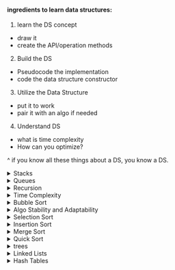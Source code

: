 #### ingredients to learn data structures:
1. learn the DS concept
  - draw it
  - create the API/operation methods
2. Build the DS
  - Pseudocode the implementation
  - code the data structure constructor
3. Utilize the Data Structure
  - put it to work
  - pair it with an algo if needed
4. Understand DS
  - what is time complexity
  - How can you optimize?

  ^ if you know all these things about a DS, you know a DS.
  
<details>
<summary>Stacks</summary>
  LIFO - list item added into the stack will be the first one taken out. 

  * a stack is basically an array that can ONLY push() and pop().

  EX: [1,2,3] -> can only take of 3, 2, and then 1.

  example of this is a call stack. after a fn is done, we pop it off the call stack. 

  ###### Interface: stacks
  1. constructor function
    - storage
  2. methods
    - push(value) // adds value to the front, returns size of the stack
    - pop() // removes value from front, returns the value
    - size() // returns the size of the stack as an integer

NOTE: there is no linked list in JS. 

if we didnt have arrays, how would we store a stack? a variable!

```js
var Stack = function() {
  this.storage = "";
};

Stack.prototype.push = function (val) {

};

Stack.prototype.pop = function () {

};

Stack.prototype.size = function () {

};

var myWeeklymenu = new Stack();

myWeeklymenu.push("RedBeans");
```

my completed version:
```js
var Stack = function() {
  this.storage = "";
  this.length = 0;
  this.lastValueLength = "";
};

Stack.prototype.push = function (val) {
  this.storage += `--${val}`;
  this.lastValueLength = val.length;
  this.length++;
  return this.lastValueLength;
};

Stack.prototype.pop = function () {
  let lastIndex = this.storage.length - (this.lastValueLength + 2);
  this.storage = this.storage.slice(0, lastIndex);
  this.length--;
  return this.storage;
};

Stack.prototype.size = function () {
  return this.length;
};

var myWeeklymenu = new Stack();

myWeeklymenu.push("RedBeans");
myWeeklymenu.push("Rice");
myWeeklymenu.pop();
myWeeklymenu.size();
```
</details>

<details>
<summary>Queues</summary>
enque = add
deque = subtract

if something is taken off its taken from the front, when you put something on its added to the back.

interface: Queues
1. constructor fn
  - Storage
2. Methods
  - enqueue(value) //adds value to the back, returns the size
  - dequeue(value) //remove value from the front, returns value
  - size() //returns the size of the queue as an integer.

  NOTE: decorator differences = 
  - x++/ x-- = returns the number first, then increments/decrements
  - ++x/--x = we'll incremement, then return the number

EX: 
```js
var x = 4;
x++; //4 ->5 ->6 ->7 
++x; //5 ->6 ->7 ->8
```

NOTE: exercises for stacks and ques are in `stack-exercises.js` and `queue-exercises.js`.

also take a look at these variables:
```js
function Stack(capacity) {
  this._storage = {};
  this._length = 0;
  this._capacity = capacity;
}
```

JS has no such thing as private variables, so the `_` mark denotes it to other variables as,"hey this is my interface so do not modify it!!!"
</details>




<details>
<summary>Recursion</summary>
recursion = when a function calls itself.

```js
var callMe = function() {
  callMe();
  callMe();
  callMe('anytime');
};
```

### Recursive Functions
- why we do this? elegant solutions to keep code DRY.

 lets take a look at the above example:
```js
var callMe = function() {
  callMe();
  callMe();
  callMe('anytime');
};

callMe();
```

lets see what actually happens:
```js
var callMe = function() {  //1 first this happens
  callMe(); // 2.then this happens
  callMe();
  callMe('anytime');
};

var callMe = function() {  //2.
  callMe(); // 3.then this happens
  callMe();
  callMe('anytime');
};

var callMe = function() {  //3.
  callMe(); // 4.then this happens
  callMe();
  callMe('anytime');
};
```

as we see ^, we're in an infinite loop between the first 2 fns, so `callMe()` and `callMe('anytime)` never occur.

how do we stop it from looping? give it a return condition:

```js
var tracker = 0; 

var callMe = function() {
  tracker++;
  if(tracker === 3) {
    return 'loops!';
  }
  callMe('anytime');
};

callMe();
```

^ now as we'll see, this works, it indeed breaks out of the statement once 'tracker' becomes 3. however, the function returns undefined. we wanted the string 'loops!' to return...what gives? the issue is that since we are calling `callMe('anytime')` inside the function `callMe()`, we need to give ANOTHER return statement in order for the value to be passed UP THE STACK.
EX:
```js
var tracker = 0; 

var callMe = function() {
  tracker++;
  if(tracker === 3) {
    return 'loops!';
  }
  return callMe('anytime');
};

callMe();
```

#### template for a recursive fn
1. identify base case(s)
2. identify recursive case(s)
3. return where appropriate. 
4. write procedures for each case that brings you closer to the base cases.

EX: 
```js
var callMyself = function() {
  if(){
    //base case
    return;
  } else {
    //recursive case
    callMyself();
  }

  return;
};
```


One more example:
```js
var loopNTimes = function(n) {
  console.log('n equals ', n);
  
  if( n <= 1) {
    return 'complete';
  }
  return loopNTimes(n-1);
};

loopNTimes(3);
```

output is:
```js
n equals  3
n equals  2
n equals  1
"complete"
```

recursive analogy: recursion throws a snowball at the top of the hill, it snowballs until it reaches the bottom of the hill, then goes all the way back to the top.

#### Factorial with Loop

whats a factorial? `6!` = `6 * 5 * 4 * 3 * 2 * 1`
^ classic example of recursion.

another example:
```js
function computeFactorial(num) {
  var result = 1;

  for(var i = 2; i <= num; i++) {
    result *= i;
  }

  return result;
}
```

if we call computeFactorial(5), the loop will run:

```js
result *= 2;
result *= 3;
result *= 4;
result *= 5;
```

in this case, `num` is our base case, this is when the return statement will occur. 

one thing I've noticed is a flaw in my own thinking is that I thought that when a base case is reached in a recursive function, the return statement simply breaks us out of the function and returns the statement and then things are over. that is not true, what happens when the base case is reached is the return statement retuns something and then we go from the top of the stack to the bottom of it, adding the new values to calculate whatever it is we're trying to calculate,  returning that calculation to the next function in the stack and popping the current function off the stack and so forth until we hit the beginning of the stack......using the snowball analogy, this makes total sense. 

we created a stack of functions until the base case is met, and then once that base case is met, we unwind the stack function by function, calculating values and popping off functions one by one until we get to the bottom.

Recursion vs. loops
- loops are more performant than recursion in JS

##### Wrapper function
* this is when you have a recursive function inside of a function:
```js
function runRecursiveLoop(start, end) {
  function recurse(i){
    console.log(i);
    if(i < end) {
      recurse(i + 1);
    }
  }
  recurse(start);
}
```

NOTE: Exercises are available in `recursion-intro.js`.
</details>

<details>
<summary>Time Complexity</summary>
What makes an algorithm fast?

space complexity = how much memory is used?

time complexity = 
how many comparisons are made?
how many swaps are made?

how many calculations do you have to do?

As your dataset grows, how much more work does your algorithm have to do? what defines that speed?

EX;

imagine on kayak.com youre trying to sort hotels from lowest to highest price. you could do this by evaluating each hotel in the hotel list to every hotel in the list to find the price difference. you could represent this by making a number of columns, the length of the hotel list, and the same for the rows as well. this would be considered 'n squared' because 'n' is the number of hotels, and its speed is whatever it is multiplied by whatever it is...

EX: 
5 hotels? n squared = 25 operations to do. 
10 hotels? 100 operations to do

another example. take the same amount of hotels and try to find the min and the max. for these two values, in each of the hotels you have to check if the hotel is higher than the max and lower than the min. 

the value here is N * 2, because you have to check the min and max for every input.
20 hotels? N * 2 =  40 operations

we can also call this '2N'....'N' being the size of the dataset. 

#### Understanding Big O 
in review to the previous thing:

- N squared = compare numbers to each other
- 2N = find min and max numbers 
- 2 = sorted list, find first and last

^ what does this mean in CS terms?

- N squared = O(n^2), quadratic
- 2N = O(n), linear
- 2 = O(1), constant. this is the fastest speed, its called constant because regardless how big our dataset gets, this speed stays constant. 

###### speeds
1. constant - O(1) = fastest
2. logarithmic - O(logn)
3. linear - O(n)
--- anything above linear is considered a bad algo 
4. quadratic - O(n^2)
5. exponential - O(k^n)

O = order...

check the cheatsheet and the slides in this lesson because you're not going to be able to understand the graphs. 

interesting: if you only have a small dataset, whether or not your algo is quadratic or constant or whatever doesnt really matter. its only when you have sets of data that are 1000s of items that you start to see its effect. 

#### Calculating Big O of JS Operations
arr.push()    // O(1)
arr.pop()     // O(1)
for(){}       // O(n)....as the array grows, we'll add to N to calculate its time complexity.
arr.unshift() // shift everythting over 1 index...let think about this:

[1,2,3,4]
TO:
[0,1,2,3,4] // 4 moves

[1,2,3,4, 5, 6, 7, 8]
[0, 1,2,3,4, 5, 6, 7, 8] // 8 moves

^ so we see its linear, being O(n)..n being the number of elements in the operation/array.

#### Calculating Big O of loops
we've discussed single JS operations so far...how do we calculate stuff if we have multiple expressions/loops, etc?

 EX: 
 ```js

 for(var i...){ // O(n)
   1 + 1 // O(1)
 }

 for(var i...){ // O(n) <-- when 2 operations are nested we multiply them, so O(n) * O(n)
  for(var i...){ // O(n)
    3 + 3 // O(1)
    5 + 6 // O(1) <-- when 2 operations are next to each other we add them, so O(1) + O(1)
  }
 }

 // ^ this is O(n^2) * O(2)
 //we can then trim it to be O(n^2) because we dont care about the constant time.

 ```
^ remember, you can CHOP off the fastest one...you just want the slowest algo. 


- `O(logn)`...a good example is the phonebook splitting example: 
* things are O(logn) when you cut a dataset in half in order to find something. this is also referred to as a binary search. 

##### Complexity of Common Operations
* O(1) - running a statement (1+1)
* O(1) - value look-up on an array,object,variable.
* O(logn) - loop that cuts problem in half in every iteration
* O(n) - looping through the values of an array
* O(n^2) - double nested loops
* O(n^3) - triple nested loops

###### Space complexity 
Question: when running an algo, are we creating an extra data structure to save our data?

#### Review: Time Complexity
Time complexity of an algorithm signifies the total time required by the program to run to completion. The time complexity is most commonly expressed as the Big O notation. 

Big O notation give us an industry-standard language to discus the performance of algorithms. Not knowing how to speak this language can make you stand as an inexperienced programmer. 

#### Big O Exercises
1.
```js
var countChars = function(str){ 
    var count = 0; //O(1)

    for(var i = 0; i < str.length; i++){ //O(n)
        count++; //O(1)
    }
    
    return count; //O(1)
};

countChars("dance"); //O(n)

countChars("walk"); //O(n) = LINEAR
```

2. 
```js
var countChars = function(str){

    return str.length;

};

countChars("dance"); //O(1)

countChars("walk"); //O(1) = CONSTANT


//How much more work would it take to get the 
//length of 1 million char string?
```

```js
var myList = ["hello", "hola"]; //O(1)

myList.push("bonjour"); //O(1)

myList.unshift();  //O(n)


//calculate the time complexity for the 
//native methods above (separately)
```
</details>

<details>
<summary>Bubble Sort</summary>

* sorting sucks in terms of speed, but we need to kow it for interviewing.

bubble sort = repeatedly swaps adjacent elements that are out of order. values 'bubble up' to the top of the data structure. 

the higher numbers bubble up to the end.

* NOTE: think of that hungarian dance. 

Interface: bubble sort 
1. sorting function
  - bubbleSort(list) --> returns a sorted list
    - loops through the list
    - compares adjacent elements
    - swaps higher item towards the end

Question: How is this different from implementing data structures? 
Answer: it doesnt appear to have a constructor first...no class patterns, instances, etc. 

Pseudocode: bubble sort
```js
function bubbleSort(list) {
  // for k, loop through 1 to n-1
    //for i loop 0 to n-2
      //if A[i] is greater than A[i + 1]
        // swap A[i] with A[i + 1]
}
```

You could go to the end of 'Elementary Sorting: Bubble Sort' video to understand the Big O calculation...its time complexity in short is O(n^2) as its a loop within a loop.

again: 
bubble loop time complextity = 0(n^2)
</details>

<details>
<summary>Algo Stability and Adaptability</summary>
* so far we've only thought about algo quality in terms of how fast it is. theres a few other things we can consider and in sorting, we're also looking for STABILITY.

a sorting algo is stable if it:
  * preserves the order of equal items
  
  EX: imagine a sorting algorithm that sorts bikes by price, from lowest to highest...it may start like this:

  ```js
  Bike A: $600 : 20 lbs
  Bike B: $500 : 30 lbs
  Bike C: $500 : 35 lbs
  ```

looks good...however, what if we have an additional requirement of also sorting by lowest weight to highest weight. we want to preserve the weight. 

  ```js
  Bike B: $500 : 30 lbs
  Bike C: $500 : 35 lbs
  Bike A: $600 : 20 lbs
  ```

^ as you see, bikes 'B' and 'C' are the same cost, but the lower weight bike comes first. WE PRESERVE THE ORDER if it suits our condition. if you dont have a secondary property, your 'stability' of your algorithm does not matter. THIS IS JUST SOMETHING TO CONSIDER!!!!!

another consideration: ADAPTABILITY

- this was highly glossed over...something to look up, for sure.
</details>

<details>
<summary>Selection Sort</summary>
* = selects the smallest element in an array, pushes it into a new array. 
```js
[1,6,8,2,5];

//new array
[1,2,5,6,8];
```

Selection sort in place:
-this selects the largest element in the array, swaps it to the end of the array. 
```js
[1,2,5,6,8]; //as you see, no new array. 
```
</details>

<details>
<summary>Insertion Sort</summary>
* = Selects the first element in an array, pushes it into a new array. as each new element is added ,insert the new element in the corect order. 

```js
[1,6,8,2,5];

// [1] 
// [1, 6] 
// [1, 6, 8] 
// [1, 2, 6, 8] 
// [1, 2, 5, 6, 8] 
```

diff b/w 'selection sort' and 'insertion sort': 
- SS first selects 1, then 2
- IS selects 1, then 6.

'Insertion sort' inserts, then sorts. 'Selection sort' sorts, then inserts.

Insertion Sort in place:

```js
[1,6,8,2,5];

// [1] 
// [1, 6] 
// [1, 6, 8] 
// [1, 2, 6, 8] 
// [1, 2, 5, 6, 8] 
```

Question on Adaptability:
* this is case by case...imagine if you only get halfway through an algo and its already sorted...how would you code for this?

#### Exercises: bubble, insertion, selection.
* all available in `/elementary-sorting`.
</details>

<details>
<summary>Merge Sort</summary>

Divide and conquer
0. recognize the base case
1. divide: break down the problem during each call
2. conquer: do work on each subset
3. combine: solutions

^ merge sort does this.
Concept: merging lists
* The merge step takes two sorted lists and merges them into one sorted list:

```js

var arr = [3,27,38,43];
var arr2 = [9,10, 82];

var mergedArr = [3,9,10,27,38,43,82];
```

we do this by comparing the first arr index (arr[0])with the second arr index (arrTwo[0]), and if its smaller, remove the first arr value and put into the new one. next you take the next first arr index (arr[1]) and evaluate it to the second array's first index, and then remove the smaller one from the array and push into the new array and keep this going until there's no values left in either array.

#### Pseudocode: merge routine

```js
merge(L, R);

Rpointer = 0
LPointer = 0
Output array = []

Loop until LPointer === L.length && RPointer === R.length
  if(L[LPointer] is greater than R[RPointer]) {
    push lower number (R[0]) to outputArray
    increment Rpointer
  } 
  else {
    push L[LPointer] to outPut array
    increment Lpointer
  }

```
^ REMEMBER: each list is sorted already!!

Concept: merge sort
- step 1: divide input array into 'n' single element subarrays
```js
[38, 27, 43, 3, 9, 82, 10]  //now divide it by 2

[38, 27, 43, 3] [9, 82, 10] //now divide it by 2 again

[38, 27]  [43, 3]  [9, 82]  [10] //now divide it by 2 again!

[38] [27]  [43] [3]  [9] [82]  [10] //this is our base case (length of 1)
```

- step 2. repeatedly merge subarrays and sort on each merge:

```js
[38] [27]  [43] [3]  [9] [82]  [10] //this is our base case (length of 1)

[27, 38]  [3, 43] [9, 82] [10]

[3,27, 38, 43] [9, 10, 82]

[3, 9, 10, 27, 38, 43, 82] //base case

```

so basically you take an array, you cut everything up (DIVIDE), then paste it back together in order (CONQUER). 

Pseudocode: merge sort

```js
mergeSort(list) 
  base case: if list.length < 2, return
  break the list into halves L & R
  Lsorted = mergeSort(L)
  Rsorted = mergeSort(R)
  return merge(Lsorted, Rsorted)
```

#### Time complexity for merge sort
- merge sort is O(n*logn) because we're cutting stuff in half over and over, but then we are putting it together....the time complexity of the merge is linear (O(n))... the 'logn' is the cut in half part.


This is so fucking confusing.

I think it was confusing beause I was thinking of it in terms of 1 function when it was basically 2 functions: theres the fn for breaking the array down in halves, and then inside that function we call the function to actually then take those broken down, 1-index-based arrays, sort them, and push them in. 

TLDR: 1 fn for breaking down array, 1 fn for merging into one ordered array.
</details>

<details>
<summary>Quick Sort</summary>
* this is another sorting algo, pretty famous. 

remember!

Steps for Divide & Conquer:

0. recognize the base case
1. divide: break the problem down during each call
2. Conquer: do work on each subset
3. Combine

With merge sort, all the work is happening on the combination piece. with quick sort, we skip the combination part bc we're doing something in place...and all the action happens in the partition/splitting piece. 

steps
===
1. we take a value in the unordered array, we'll call that a 'pivot'. 
2. we'll partition the array using the pivot: values less than the pivot come before the pivot and values greater go afterwards.
3. recursively apply steps 1 & 2 to the subarrays on either side of the pivot.

####### Details: partition
* pivot point - the element that will eventually be put into the proper index (NOTE: pivot point often begins at beginning or end index of arrray)
* pivot location - the pointer that keeps track of where the list is less than on the left and greater than our pivot point on the right. eventually becomes equal to pivot point when sorted. 

Goal: move the pivot to its rightful place in the array

steps
1. choose pivot point, last element
2. start pivot location at beginning of the array. 
3. iterate through array and if element <= pivot, swap element before pivot location. 

 my thoughts:
 it appears with a quick sort, you grab the last element of the array. this will be your pivot point. you then iterate through the array starting at the first index and if the element compared is less than or equal to the pivot point value, swap the element before the pivot location. 

 confusing, but i'll keep working through it. 

 * Quick sort is the most popular sort and considered the fastest. but we should probably call it partition sort!!!


 ##### Pseudocode: Quick Sort

 ```js
 partition(arr,lo, hi)
  choose last element as the pivot // arr[arr.length] (4)

  keep track of index for pivotLoc //0
  initialized as lo 

  for i, loop from low to high //0 to arr.length
    if current arr[i] <= pivot
      swap pivotLoc and i //nothing happens!!
      increment pivotLoc
    else 
      swap arr[arr.length - 1] with arr[i]
      //save '4' in variable
      //swap arr[arr.length - i ] with arr[i]
 ```
[3,7,6,1,2,5,4]

^ lets look at the swap here. first we take '4' as our pivot point. then starting at the beginning of the array, we'll begin to evaluate

1. 3 is less than 4, so nothing happens, we increment our 'pivotLoc' variable and go to the next one. 
2. 7 IS greater than our pivot point '4' so we SWAP 4 WITH 7. 
3. next we DO ANOTHER SWAP where swap our newly swapped pivot point '4' from its new index of '1' to the index of arr.length - 1...

this is what it looks like:
1. `[3,7,6,1,2,5,4]` //nothing changes
2. `[3,4,6,1,2,5,7]` // swap 4 with 7
3. `[3,5,6,1,2,4,7]` // swap pivot point '4' with 'arr.length - 1' (5)

we continue this process of checking to see if a value is less than out pivot point, and if so doing the double swap as described until we get to a point where everything on the left side of the pivot point is less than the pivot point and everything on the right side is greater than the pivot point. 

this is our end result:

`[3,2,1,4,6,5,7]`

^ look at our pivot point '4'.

once our pivot location meets its place, its found its place and is good. 

##### Debugging the quick sort algo

partition(arr, first, last) {
  let picotLoc = first;
  let pivot = arr[last];

  loop from first to last
    if  pivot > arr[pivotLoc]
      then increment pivotLoc
    else, 
      swap pivot with arr[pivotLoc] && swap pivot with arr[arr.length - 2] 
      // maybe we should track 'arr[arr.length - 2]' somewhere?
}

how do we know when our pivot location is in our final resting place?

//TODO: add in your break for when the pivot has landed. how do you know when?

partition(arr, first, last) {
  let picotLoc = first;
  let pivot = arr[last];

  loop from first to last
    if  pivot > arr[pivotLoc]
      then increment pivotLoc
    else, 
      swap pivot with arr[pivotLoc] && swap pivot with arr[arr.length - 2] 
      // maybe we should track 'arr[arr.length - 2]' somewhere?
}

**interesting: most native implementations of a sort() are a quick sort underneath!!!**

* quick sorts are the most quick sorting algorithms UNLESS you have an algo that is mostly sorted already OR you have a case where the highest number is on the last element always..if its like that, you might as well do a bubble sort. 

**Exercises in `elementary-sorting/quick-sort.js`**
</details>



<details>
<summary>trees</summary>
- trees are upside down in CS
- top is called 'root', and child nodes are 'children'.
- nodes with no children are called 'leaves'.

#### interface: trees
* trees are a data structure, so we'll use JS' pseudoclassical class structure

constructor:
  - storage 
  - root
methods:
  - insert(key) insert a new key in the tree
  - search(key) search for the key in the tree and returns true if exists and false if not
  - min/max: returns min/max value of tree
  - remove(key): removes a key from a tree
</details>


<details>
<summary>Linked Lists</summary>
* a primitive data structure, we dont use it that match.
* its basically a tree where each node only has one child. 

each node in the list contains:
  1. stored data - a node value
  2. stored reference - a LINK - to the next item in the list.

**at the end of our linked list, the pointer (reference) is listed as null.**


* linked list removal = just change the reference pointer..
ex: 
node a -> contains reference to node b -> contains reference to node c
remove node b like: `node a -> contains a reference to node c`

#### Interface: linked list
1. constructor fn
  - storage
  - head
2. methods
  - addToTail(val) // adds node to tail
  - remove(node)   // removes node from list & returns it

* Linked lists kinda suck for lookup but are great for adding/removing to a DS quickly.

### Why Use a linked list
* lists vs arrays
  * traditionally arrays have a fixed size, linked lists dont
  * linked lists are efficient at inserting and deleting, not so 
  * Random Access is NOT efficient for a linked list (ex: you want something at index 5? you'll have to go through every element in list to retrieve the element at index 5)
  * linked lists have no waste of memory beause of its dynamic size, whereas arrays do
  * sequential access is faster in arrays because elements have specific memory locations.

  SO Linked Lists are efficient at inserting/deleting, but suck ass for retrieval.

**Linked List example gone through and understood via youtube, exercise in `linkedlist.js`**
</details>


<details>
<summary>Hash Tables</summary>


made of 2 things:
* something to store stuff in
* a hashing fn

* JS objects are hash tables underneath.

* JS objects are represented as key/value pairs `user: mathesond2`

* a hashing fn maps the key to an index. this is what makes object key/val lookup as constant time O(1).


#### Concept
a hashing fn = takes an input of any size and returns a hash code identifier of a fixed size.

myHash('really long string') => 7

myHash('short string') => 11

think of a hash table as the phone book, using the name, getting the address of a name

#### Pseudocode
```js

myHash(input) { //must be a string,number, (whatever constraints you want on it)

//'hello are we there yet' => 764.z
//'hello are we there yet' => 764.z (you want the same thing everytime)


}
```

*  how do we do this? here's one way....
1. get the ascii value of each character
2. add or multiply them together
3. then return it as something like binary or hex instead of a decimal value (base16).


#### key components
1. storage (cant use an object, we can use an array)
2. hashing fn - this will take our input and return a number that could be an index on our array.


#### Operations
myHashTable.set(prop, val);
myHashTable.get(prop); 
myHashTable.remove(prop);

another example of how a hash table works:

```js
myObj = {};
myObj.something = true;
myObj.hello = 'hola';

{something: true, hello: 'hola'}

myHash('something') => //returns 3 for index value in memory

memory [___, ___, ___, ___, true]

myObj.something //true
```

**when we call `myObj.something`, under the hood, JS is using a hash table to get the address of where 'true' lives in memory.**


### Pseudocoding

```js

Constructor
  storage = [und, und, und, und, und]; //size of 5, und = undefined..just pseudocode here.
  hashingFn(val) => index for array //(0-4)


  set(key, val)
    //save the val in the array
      //run the hashingFn('something') => 3
      //save 'true' (our val) to the 3rd index of our storage

  get(key)
    //we want to return the val saved in storage
      //run the hashingFn on the key again, which will give you the address of the key. then using that key, retrieve the val from the storage array.

  remove(key)
    // set the value at the index to null
      //we get the key by hashing the key
      //look up the index in the storage and set to null.
```

### Dealing with collisions

a collision is what happens when you have the same index/address for multiple values. this is bound to eventually happen with a fixed number of events.

so we should account for this. 

```
storage = [und, und, und, und, und];

// becomes
storage = [und, und, und, [true, 'hola'], und];
```

^ so we store an array that holds the 2 values that have the same index/address. but how do we still grab the right one?

you can store the key as well as the value. we create what we call 'a tuple':

```js
storage = [
  und, 
  und, 
  und, 
  [[something,true], ['hello', 'hola']], und
];
```

^ this works but we'll have to loop through the inside array to find the matching key.


</details>